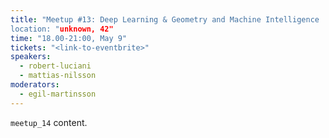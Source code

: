 ```yaml
---
title: "Meetup #13: Deep Learning & Geometry and Machine Intelligence
location: "unknown, 42"
time: "18.00-21:00, May 9"
tickets: "<link-to-eventbrite>"
speakers:
  - robert-luciani
  - mattias-nilsson
moderators:
  - egil-martinsson
---
```

`meetup_14` content.

